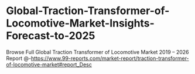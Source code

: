 # Global-Traction-Transformer-of-Locomotive-Market-Insights-Forecast-to-2025
Browse Full Global Traction Transformer of Locomotive Market 2019 – 2026 Report @-https://www.99-reports.com/market-report/traction-transformer-of-locomotive-market#report_Desc
